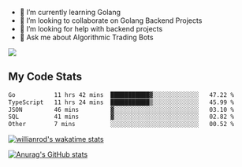 
- 🌱 I’m currently learning Golang
- 👯 I’m looking to collaborate on Golang Backend Projects
- 🤔 I’m looking for help with backend projects
- 💬 Ask me about Algorithmic Trading Bots

![](https://github-profile-trophy.vercel.app/?username=kevinbarrero)

## My Code Stats

<!--START_SECTION:waka-->

```txt
Go           11 hrs 42 mins  ███████████▓░░░░░░░░░░░░░   47.22 %
TypeScript   11 hrs 24 mins  ███████████▒░░░░░░░░░░░░░   45.99 %
JSON         46 mins         ▓░░░░░░░░░░░░░░░░░░░░░░░░   03.10 %
SQL          41 mins         ▓░░░░░░░░░░░░░░░░░░░░░░░░   02.82 %
Other        7 mins          ░░░░░░░░░░░░░░░░░░░░░░░░░   00.52 %
```

<!--END_SECTION:waka-->

[![willianrod's wakatime stats](https://github-readme-stats.vercel.app/api/wakatime?username=holdandup&layout=compact&theme=react&custom_title=Wakatime%20All%20Time%20Stats&langs_count=8)](https://github.com/anuraghazra/github-readme-stats)

[![Anurag's GitHub stats](https://github-readme-stats.vercel.app/api?username=Kevinbarrero)](https://github.com/anuraghazra/github-readme-stats)




